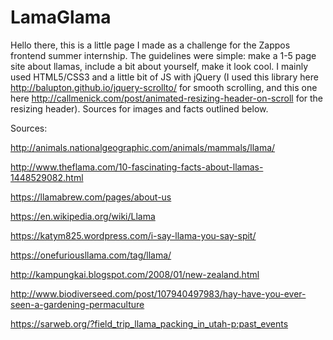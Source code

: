 # LamaGlama

Hello there, this is a little page I made as a challenge for the Zappos frontend summer internship. The guidelines were simple: make a 1-5 page site about llamas, include a bit about yourself, make it look cool. I mainly used HTML5/CSS3 and a little bit of JS with jQuery (I used this library here http://balupton.github.io/jquery-scrollto/ for smooth scrolling, and this one here http://callmenick.com/post/animated-resizing-header-on-scroll for the resizing header). Sources for images and facts outlined below.

Sources:

http://animals.nationalgeographic.com/animals/mammals/llama/

http://www.theflama.com/10-fascinating-facts-about-llamas-1448529082.html

https://llamabrew.com/pages/about-us

https://en.wikipedia.org/wiki/Llama

https://katym825.wordpress.com/i-say-llama-you-say-spit/

https://onefuriousllama.com/tag/llama/

http://kampungkai.blogspot.com/2008/01/new-zealand.html

http://www.biodiverseed.com/post/107940497983/hay-have-you-ever-seen-a-gardening-permaculture

https://sarweb.org/?field_trip_llama_packing_in_utah-p:past_events
